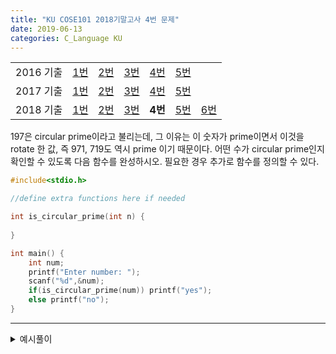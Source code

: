 ```yaml
---
title: "KU COSE101 2018기말고사 4번 문제"
date: 2019-06-13
categories: C_Language KU
---
```


| | | | | | | |
|:---------:|:---:|:---:|:---:|:---:|:---:|-----|
| 2016 기출 | [1번](https://detegice.github.io/COSE101-2016Final-Pro1) | [2번](https://detegice.github.io/COSE101-2016Final-Pro2) | [3번](https://detegice.github.io/COSE101-2016Final-Pro3) | [4번](https://detegice.github.io/COSE101-2016Final-Pro4) | [5번](https://detegice.github.io/COSE101-2016Final-Pro5) |     |
| 2017 기출 | [1번](https://detegice.github.io/COSE101-2017Final-Pro1) | [2번](https://detegice.github.io/COSE101-2017Final-Pro2) | [3번](https://detegice.github.io/COSE101-2017Final-Pro3) | [4번](https://detegice.github.io/COSE101-2017Final-Pro4) | [5번](https://detegice.github.io/COSE101-2017Final-Pro5) |     |
| 2018 기출 | [1번](https://detegice.github.io/COSE101-2018Final-Pro1) | [2번](https://detegice.github.io/COSE101-2018Final-Pro2) | [3번](https://detegice.github.io/COSE101-2018Final-Pro3) | **4번** | [5번](https://detegice.github.io/COSE101-2018Final-Pro5) | [6번](https://detegice.github.io/COSE101-2018Final-Pro6) |

197은 circular prime이라고 불리는데, 그 이유는 이 숫자가 prime이면서 이것을 rotate 한 값, 즉 971, 719도 역시 prime 이기 때문이다.
어떤 수가 circular prime인지 확인할 수 있도록 다음 함수를 완성하시오. 필요한 경우 추가로 함수를 정의할 수 있다.

~~~c
#include<stdio.h>

//define extra functions here if needed

int is_circular_prime(int n) {
	
}

int main() {
	int num;
	printf("Enter number: ");
	scanf("%d",&num);
	if(is_circular_prime(num)) printf("yes");
	else printf("no");
}
~~~

***

<details><summary>예시풀이</summary>
	
{% highlight c %}

#include<stdio.h>

//define extra functions here if needed

int dig(int p) {
	int cnt=0;
	while(p){
		p/=10;
		cnt++;
	}
	return cnt;
}

int is_prime(int k) {
	int i;
	for(i=2 ; i*i<=k ; i++){
		if(k%i==0) return 0;
	}
	return 1;
}

int is_circular_prime(int n) {
	int i;
	int digit = dig(n);
	int newnum = n, t;
	for(i=0 ; i<digit ; i++){
		if(!is_prime(newnum)) break;
		t = newnum%10;
		newnum/=10;
		newnum += t * (10<<(digit-1));
	}
	if(i==digit) return 1;
}

int main() {
	int num;
	printf("Enter number: ");
	scanf("%d",&num);
	if(is_circular_prime(num)) printf("yes");
	else printf("no");
}

{% endhighlight %}
	
</details>

